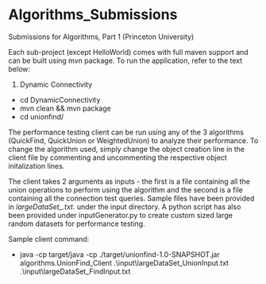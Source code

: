# Algorithms_Submissions
Submissions for Algorithms, Part 1 (Princeton University)

Each sub-project (except HelloWorld) comes with full maven support and can be built using mvn package. To run the application, refer to the text below:

1) Dynamic Connectivity
  - cd DynamicConnectivity
  - mvn clean && mvn package
  - cd unionfind/
 
The performance testing client can be run using any of the 3 algorithms (QuickFind, QuickUnion or WeightedUnion) to analyze their performance. To change the algorithm used, simply change the object creation line in the client file by commenting and uncommenting the respective 
object initalization lines.

The client takes 2 arguments as inputs - the first is a file containing all the union operations to perform using the algorithm and the second is a file containing all the connection test queries. Sample files have been provided in *largeDataSet_.txt*. under the input directory. A python script has also been provided under inputGenerator.py to create custom sized large random datasets for performance testing.

Sample client command:
  - java -cp target/java -cp ./target/unionfind-1.0-SNAPSHOT.jar algorithms.UnionFind_Client .\input\largeDataSet_UnionInput.txt .\input\largeDataSet_FindInput.txt
